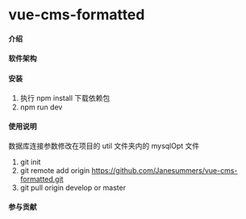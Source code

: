 # vue-cms-formatted

#### 介绍


#### 软件架构



#### 安装

1. 执行 npm install 下载依赖包
2. npm run dev

#### 使用说明

数据库连接参数修改在项目的 util 文件夹内的 mysqlOpt 文件

1. git init
2. git remote add origin https://github.com/Janesummers/vue-cms-formatted.git
3. git pull origin develop or master

#### 参与贡献
